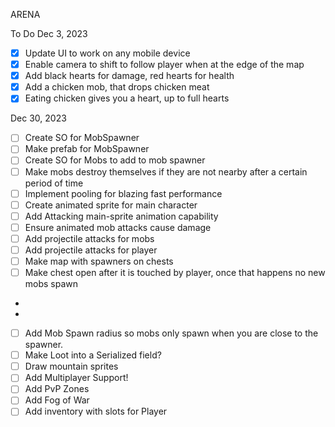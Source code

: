ARENA

To Do
Dec 3, 2023
- [X] Update UI to work on any mobile device
- [X] Enable camera to shift to follow player when at the edge of the map
- [X] Add black hearts for damage, red hearts for health
- [X] Add a chicken mob, that drops chicken meat
- [X] Eating chicken gives you a heart, up to full hearts

Dec 30, 2023
- [ ] Create SO for MobSpawner
- [ ] Make prefab for MobSpawner
- [ ] Create SO for Mobs to add to mob spawner
- [ ] Make mobs destroy themselves if they are not nearby after a certain period of time
- [ ] Implement pooling for blazing fast performance
- [ ] Create animated sprite for main character
- [ ] Add Attacking main-sprite animation capability
- [ ] Ensure animated mob attacks cause damage
- [ ] Add projectile attacks for mobs
- [ ] Add projectile attacks for player
- [ ] Make map with spawners on chests
- [ ] Make chest open after it is touched by player, once that happens no new mobs spawn
- 
- 
- [ ] Add Mob Spawn radius so mobs only spawn when you are close to the spawner.
- [ ] Make Loot into a Serialized field?
- [ ] Draw mountain sprites
- [ ] Add Multiplayer Support!
- [ ] Add PvP Zones
- [ ] Add Fog of War
- [ ] Add inventory with slots for Player